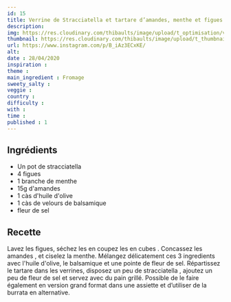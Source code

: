 ```yaml
---
id: 15
title: Verrine de Stracciatella et tartare d’amandes, menthe et figues
description: 
img: https://res.cloudinary.com/thibaults/image/upload/t_optimisation/v1600523378/Recipes/20200428_straciatella.jpg
thumbnail: https://res.cloudinary.com/thibaults/image/upload/t_thumbnail_josie/v1600523378/Recipes/20200428_straciatella.jpg
url: https://www.instagram.com/p/B_iAz3ECxKE/
alt: 
date : 28/04/2020
inspiration :
theme : 
main_ingredient : Fromage
sweety_salty : 
veggie : 
country :
difficulty :
with : 
time : 
published : 1
---
```


## Ingrédients
 - Un pot de stracciatella
 - 4 figues
 - 1 branche de menthe
 - 15g d'amandes
 - 1 càs d'huile d'olive
 - 1 càs de velours de balsamique
 - fleur de sel

## Recette
Lavez les figues, séchez les en coupez les en cubes . Concassez les amandes , et ciselez la menthe. Mélangez délicatement ces 3 ingredients avec l'huile d'olive, le balsamique et une pointe de fleur de sel. Répartissez le tartare dans les verrines, disposez un peu de stracciatella , ajoutez un peu de fleur de sel et servez avec du pain grillé. Possible de le faire également en version grand format dans une assiette et d’utiliser de la burrata en alternative.